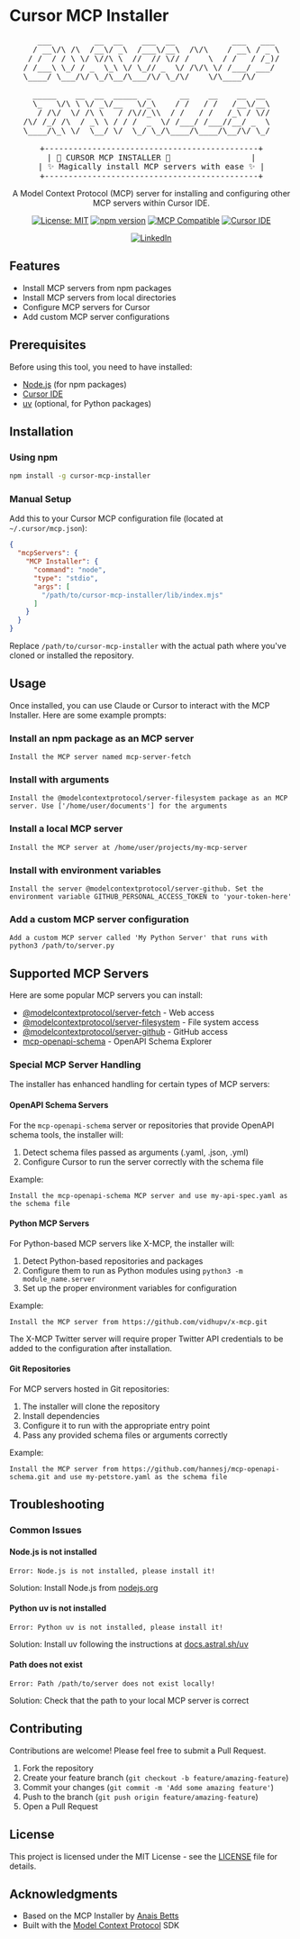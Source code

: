 # Cursor MCP Installer

<div align="center">

<pre style="text-align: center;">
   ___         __  __    ___  __            ___   ___ 
  / __\/\ /\  /__\/ _\  /___\/__\  /\/\    / __\ / _ \
 / /  / / \ \/ \//\ \  //  // \// /    \  / /   / /_)/
/ /___\ \_/ / _  \_\ \/ \_// _  \/ /\/\ \/ /___/ ___/ 
\____/ \___/\/ \_/\__/\___/\/ \_/\/    \/\____/\/     
                                                      
  _____    __  __  _____  _      __    __    __  __   
  \_   \/\ \ \/ _\/__   \/_\    / /   / /   /__\/__\  
   / /\/  \/ /\ \   / /\//_\\  / /   / /   /_\ / \//  
/\/ /_/ /\  / _\ \ / / /  _  \/ /___/ /___//__/ _  \  
\____/\_\ \/  \__/ \/  \_/ \_/\____/\____/\__/\/ \_/  

+---------------------------------------------+
| 🚀 CURSOR MCP INSTALLER 🚀                 |
| ✨ Magically install MCP servers with ease ✨ |
+---------------------------------------------+
</pre>

  <p>A Model Context Protocol (MCP) server for installing and configuring other MCP servers within Cursor IDE.</p>
  
  [![License: MIT](https://img.shields.io/badge/License-MIT-yellow.svg)](https://opensource.org/licenses/MIT)
  [![npm version](https://img.shields.io/npm/v/cursor-mcp-installer.svg)](https://www.npmjs.com/package/cursor-mcp-installer)
  [![MCP Compatible](https://img.shields.io/badge/MCP-Compatible-brightgreen.svg)](https://github.com/anthropic-labs/model-context-protocol)
  [![Cursor IDE](https://img.shields.io/badge/Cursor-IDE-blue.svg)](https://cursor.sh)
  
  <a href="https://www.linkedin.com/in/digitalmarketingstrategyexpert/">
    <img src="https://img.shields.io/badge/LinkedIn-Matthew_Cage-blue?style=flat&logo=linkedin" alt="LinkedIn"/>
  </a>
</div>

## Features

- Install MCP servers from npm packages
- Install MCP servers from local directories
- Configure MCP servers for Cursor
- Add custom MCP server configurations

## Prerequisites

Before using this tool, you need to have installed:

- [Node.js](https://nodejs.org/) (for npm packages)
- [Cursor IDE](https://cursor.sh/)
- [uv](https://docs.astral.sh/uv/) (optional, for Python packages)

## Installation

### Using npm

```bash
npm install -g cursor-mcp-installer
```

### Manual Setup

Add this to your Cursor MCP configuration file (located at `~/.cursor/mcp.json`):

```json
{
  "mcpServers": {
    "MCP Installer": {
      "command": "node",
      "type": "stdio",
      "args": [
        "/path/to/cursor-mcp-installer/lib/index.mjs"
      ]
    }
  }
}
```

Replace `/path/to/cursor-mcp-installer` with the actual path where you've cloned or installed the repository.

## Usage

Once installed, you can use Claude or Cursor to interact with the MCP Installer. Here are some example prompts:

### Install an npm package as an MCP server

```
Install the MCP server named mcp-server-fetch
```

### Install with arguments

```
Install the @modelcontextprotocol/server-filesystem package as an MCP server. Use ['/home/user/documents'] for the arguments
```

### Install a local MCP server

```
Install the MCP server at /home/user/projects/my-mcp-server
```

### Install with environment variables

```
Install the server @modelcontextprotocol/server-github. Set the environment variable GITHUB_PERSONAL_ACCESS_TOKEN to 'your-token-here'
```

### Add a custom MCP server configuration

```
Add a custom MCP server called 'My Python Server' that runs with python3 /path/to/server.py
```

## Supported MCP Servers

Here are some popular MCP servers you can install:

- [@modelcontextprotocol/server-fetch](https://www.npmjs.com/package/@modelcontextprotocol/server-fetch) - Web access
- [@modelcontextprotocol/server-filesystem](https://www.npmjs.com/package/@modelcontextprotocol/server-filesystem) - File system access
- [@modelcontextprotocol/server-github](https://www.npmjs.com/package/@modelcontextprotocol/server-github) - GitHub access
- [mcp-openapi-schema](https://github.com/hannesj/mcp-openapi-schema) - OpenAPI Schema Explorer

### Special MCP Server Handling

The installer has enhanced handling for certain types of MCP servers:

#### OpenAPI Schema Servers

For the `mcp-openapi-schema` server or repositories that provide OpenAPI schema tools, the installer will:

1. Detect schema files passed as arguments (.yaml, .json, .yml)
2. Configure Cursor to run the server correctly with the schema file 

Example:

```
Install the mcp-openapi-schema MCP server and use my-api-spec.yaml as the schema file
```

#### Python MCP Servers

For Python-based MCP servers like X-MCP, the installer will:

1. Detect Python-based repositories and packages
2. Configure them to run as Python modules using `python3 -m module_name.server`
3. Set up the proper environment variables for configuration

Example:

```
Install the MCP server from https://github.com/vidhupv/x-mcp.git
```

The X-MCP Twitter server will require proper Twitter API credentials to be added to the configuration after installation.

#### Git Repositories

For MCP servers hosted in Git repositories:

1. The installer will clone the repository
2. Install dependencies 
3. Configure it to run with the appropriate entry point
4. Pass any provided schema files or arguments correctly

Example:

```
Install the MCP server from https://github.com/hannesj/mcp-openapi-schema.git and use my-petstore.yaml as the schema file
```

## Troubleshooting

### Common Issues

#### Node.js is not installed

```
Error: Node.js is not installed, please install it!
```

Solution: Install Node.js from [nodejs.org](https://nodejs.org/)

#### Python uv is not installed

```
Error: Python uv is not installed, please install it!
```

Solution: Install uv following the instructions at [docs.astral.sh/uv](https://docs.astral.sh/uv/)

#### Path does not exist

```
Error: Path /path/to/server does not exist locally!
```

Solution: Check that the path to your local MCP server is correct

## Contributing

Contributions are welcome! Please feel free to submit a Pull Request.

1. Fork the repository
2. Create your feature branch (`git checkout -b feature/amazing-feature`)
3. Commit your changes (`git commit -m 'Add some amazing feature'`)
4. Push to the branch (`git push origin feature/amazing-feature`)
5. Open a Pull Request

## License

This project is licensed under the MIT License - see the [LICENSE](LICENSE) file for details.

## Acknowledgments

- Based on the MCP Installer by [Anais Betts](https://github.com/anaisbetts)
- Built with the [Model Context Protocol](https://github.com/anthropic-labs/model-context-protocol) SDK 